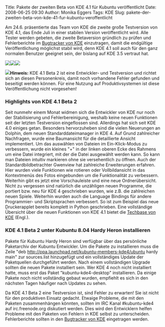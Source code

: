 Title: Pakete der zweiten Beta von KDE 4.1 für Kubuntu veröffentlicht
Date: 2008-06-25 09:30
Author: Monika Eggers
Tags: KDE
Slug: pakete-der-zweiten-beta-von-kde-41-fur-kubuntu-veroffentlicht

Am 24.6. präsentierte das Team von KDE die zweite große Testversion von
KDE 4.1, das Ende Juli in einer stabilen Version veröffentlicht wird.
Alle Tester werden gebeten, die zweite Betaversion gründlich zu prüfen
und Fehlerberichte im [Bugtracker von
KDE](http://bugs.kde.org/ "http://bugs.kde.org/")
einzutragen, damit die endgültige Veröffentlichung möglichst stabil
wird, denn KDE 4.1 soll auch für den ganz normalen Benutzer geeignet
sein, der bislang auf KDE 3.5 vertraut hat.


[![](http://wiki.kubuntu-de.org/images/Kde-4.1-beta2-gwenview-klein.png)](http://wiki.kubuntu-de.org/images/Kde-4.1-beta2-gwenview.png)[![](http://wiki.kubuntu-de.org/images/Kde-4.1-beta2-dolphin-klein.png)](http://wiki.kubuntu-de.org/images/Kde-4.1-beta2-dolphin.png)[![](http://wiki.kubuntu-de.org/images/Kde-4.1-beta2-games-klein.png)](http://wiki.kubuntu-de.org/images/Kde-4.1-beta2-games.png)


**![](http://wiki.kubuntu-de.org/images/Dialog-warning-22.png)Hinweis:**
KDE 4.1 Beta 2 ist eine Entwickler- und Testversion und richtet sich an
diesen Personenkreis, damit noch vorhandene Fehler gefunden und
beseitigt werden können. Für eine Nutzung auf Produktivsystemen ist
diese Veröffentlichung nicht vorgesehen!


<!--break--><!--break-->




### Highlights von KDE 4.1 Beta 2


Seit nunmehr einem Monat widmen sich die Entwickler von KDE nur noch der
Stabilisierung und Fehlerbereinigung, weshalb keine neuen Funktionen
seit der letzten Testversion eingeflossen sind. Allerdings hat sich seit
KDE 4.0 einiges getan. Besonders hervorzuheben sind die vielen
Neuerungen an Dolphin, dem neuen Standarddateimanager in KDE 4. Auf
Grund zahlreicher Nachfragen, wurde eine Baumansicht für die
detaillierte Ansicht implementiert. Um das auswählen von Dateien im
Ein-Klick-Modus zu verbessern, wurde ein kleines "+" in der linken
oberen Ecke des Rahmens um eine Datei integriert, mit der die Datei
ausgewählt werden kann. So kann man Dateien intuitiv markieren ohne sie
versehentlich zu öffnen. Auch der Standardbildbetrachter Gwenview hat
zahlreiche Erweiterungen erfahren. Hier wurden viele Funktionen wie
rotieren oder Vollbildansicht in das Kontextmenüs des Fotos eingebunden
um die Funktionalität zu verbessern. Weiterhin gibt es jetzt eine
Vorschauleiste und eine neue Ordnerübersicht. Nicht zu vergessen sind
natürlich die unzähligen neuen Programme, die portiert bzw. neu für KDE
4 geschrieben wurden, wie z.B. die zahlreichen neuen Spiele. Weiterhin
wurden auch die Language Bindings für andere Programmier- und
Skriptsprachen verbessert. So ist zum Beispiel das neue Druckerapplet
bereits komplett in Python geschrieben. Eine vollständige Übersicht über
die neuen Funktionen von KDE 4.1 bietet die [Techbase von
KDE](http://techbase.kde.org/Schedules/KDE4/4.1_Release_Goals "http://techbase.kde.org/Schedules/KDE4/4.1_Release_Goals") (Engl.).





### KDE 4.1 Beta 2 unter Kubuntu 8.04 Hardy Heron installieren


Pakete für Kubuntu Hardy Heron sind verfügbar über das persönliche
Paketarchiv der Kubuntu Entwickler. Um die Pakete zu installieren muss
die Zeile "deb <http://ppa.launchpad.net/kubuntu-members-kde4/ubuntu>
hardy main" zur sources.list hinzugefügt und ein vollständiges Update
der Paketquellen durchgeführt werden. Nach einem vollständigen Upgrade
sollten die neuen Pakete installiert sein. Wer KDE 4 noch nicht
installiert hatte, muss erst das Paket "kubuntu-kde4-desktop"
installieren. Da einige Pakete noch nicht vollständig gebaut wurden,
empfiehlt es sich in den nächsten Tagen häufiger nach Updates zu sehen.


Da KDE 4.1 Beta 2 eine Testversion ist, sind Fehler zu erwarten! Sie ist
nicht für den produktiven Einsatz gedacht. Etwaige Probleme, die mit den
Paketen zusammenhängen könnten, sollten im IRC Kanal \#kubuntu-kde4 auf
irc.freenode.org diskutiert werden. Dies wird den Entwicklern helfen
Probleme mit den Paketen von Fehlern in KDE selbst zu unterscheiden.
Fehlerberichte sollten in den [Bugtracker von
KDE](http://bugs.kde.org/ "http://bugs.kde.org/")
eingetragen werden.



